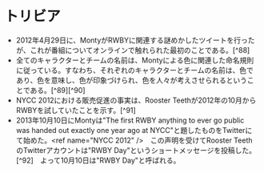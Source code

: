 # トリビア
* 2012年4月29日に、MontyがRWBYに関連する謎めかしたツイートを行ったが、これが番組についてオンラインで触れられた最初のことである。[^88]
* 全てのキャラクターとチームの名前は、Montyによる色に関連した命名規則に従っている。すなわち、それぞれのキャラクターとチームの名前は、色であり、色を意味し、色が印象づけられ、色を人々が考えさせられるということである。[^89][^90]
* NYCC 2012における販売促進の事実は、Rooster Teethが2012年の10月からRWBYを試していたことを示す。[^91]
* 2013年10月10日にMontyは"The first RWBY anything to ever go public was handed out exactly one year ago at NYCC"と題したものをTwitterにて始めた。<ref name="NYCC 2012" <!--jrk91--> />　この声明を受けてRooster TeethのTwitterアカウントは"RWBY Day"というショートメッセージを投稿した。[^92]　よって10月10日は"RWBY Day"と呼ばれる。
